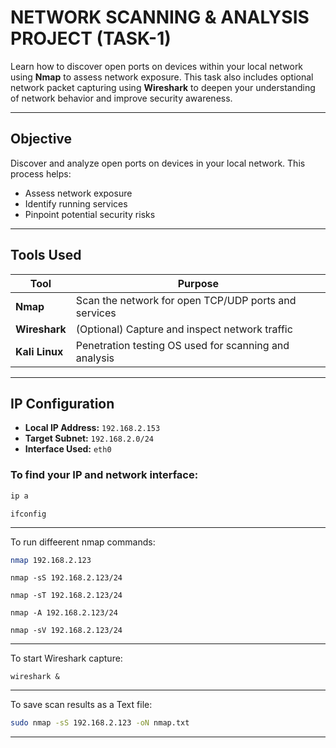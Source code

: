 # NETWORK SCANNING & ANALYSIS PROJECT (TASK-1)

Learn how to discover open ports on devices within your local network using **Nmap** to assess network exposure. This task also includes optional network packet capturing using **Wireshark** to deepen your understanding of network behavior and improve security awareness.

---

## Objective

Discover and analyze open ports on devices in your local network. This process helps:
- Assess network exposure
- Identify running services
- Pinpoint potential security risks

---

## Tools Used

| Tool           | Purpose                                                  |
|----------------|----------------------------------------------------------|
| **Nmap**       | Scan the network for open TCP/UDP ports and services     |
| **Wireshark**  | (Optional) Capture and inspect network traffic           |
| **Kali Linux** | Penetration testing OS used for scanning and analysis    |

---

## IP Configuration

- **Local IP Address:** `192.168.2.153`  
- **Target Subnet:** `192.168.2.0/24`  
- **Interface Used:** `eth0`

### To find your IP and network interface:
```bash
ip a 
```
```
ifconfig
```
---


To run diffeerent nmap commands:
```bash
nmap 192.168.2.123
```
```
nmap -sS 192.168.2.123/24
```
```
nmap -sT 192.168.2.123/24
```
```
nmap -A 192.168.2.123/24
```
```
nmap -sV 192.168.2.123/24
```
---

To start Wireshark capture:
```
wireshark &
```
---


To save scan results as a Text file:
```bash
sudo nmap -sS 192.168.2.123 -oN nmap.txt
```
---
